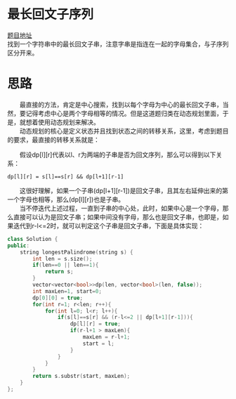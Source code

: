 #	最长回文子序列
[题目地址](https://leetcode-cn.com/problems/longest-palindromic-substring/submissions/)  
找到一个字符串中的最长回文子串，注意字串是指连在一起的字母集合，与子序列区分开来。  

#	思路
&emsp;&emsp;最直接的方法，肯定是中心搜索，找到以每个字母为中心的最长回文子串，当然，要记得考虑中心是两个字母相等的情况。但是这道题归类在动态规划里面，于是，就想着使用动态规划来解决。  
&emsp;&emsp;动态规划的核心是定义状态并且找到状态之间的转移关系，这里，考虑到题目的要求，最直接的转移关系就是：

&emsp;&emsp;假设dp[l][r]代表以l、r为两端的子串是否为回文序列，那么可以得到以下关系：  

	dp[l][r] = s[l]==s[r] && dp[l+1][r-1]  

&emsp;&emsp;这很好理解，如果一个子串(dp[l+1][r-1])是回文子串，且其左右延伸出来的第一个字母也相等，那么(dp[l][r])也是子串。  
&emsp;&emsp;当不停迭代上述过程，一直到子串的中心处，此时，如果中心是一个字母，那么直接可以认为是回文子串；如果中间没有字母，那么也是回文子串，也即是，如果迭代到r-l<=2时，就可以判定这个子串是回文子串，下面是具体实现：  

```c++
class Solution {
public:
    string longestPalindrome(string s) {
        int len = s.size();
        if(len==0 || len==1){
            return s;
        }
        vector<vector<bool>>dp(len, vector<bool>(len, false));
        int maxLen=1, start=0;
        dp[0][0] = true;
        for(int r=1; r<len; r++){
            for(int l=0; l<r; l++){
                if(s[l]==s[r] && (r-l<=2 || dp[l+1][r-1])){
                    dp[l][r] = true;
                    if(r-l+1 > maxLen){
                        maxLen = r-l+1;
                        start = l;
                    }
                }
            }
        }
        return s.substr(start, maxLen);
    }
};
```
